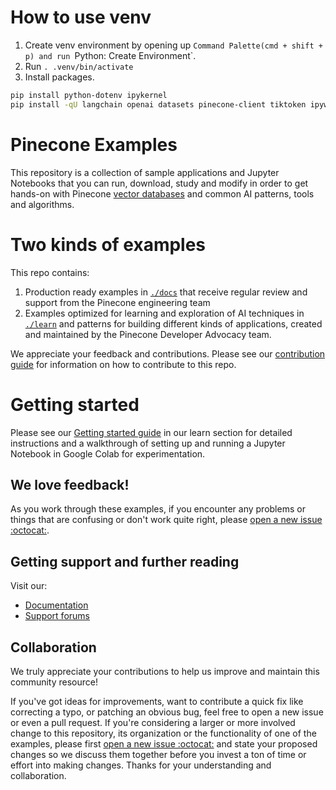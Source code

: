 # How to use venv

1. Create venv environment by opening up `Command Palette(cmd + shift + p) and run `Python: Create Environment`.
2. Run `. .venv/bin/activate`
3. Install packages.

```sh
pip install python-dotenv ipykernel
pip install -qU langchain openai datasets pinecone-client tiktoken ipywidgets
```

# Pinecone Examples

This repository is a collection of sample applications and Jupyter Notebooks that you can run, download, study and modify in order to get hands-on with
Pinecone [vector databases](https://www.pinecone.io/learn/vector-database/) and common AI patterns, tools and algorithms.

# Two kinds of examples

This repo contains:

1. Production ready examples in [`./docs`](./docs) that receive regular review and support from the Pinecone engineering team
2. Examples optimized for learning and exploration of AI techniques in [`./learn`](./learn) and patterns for building different kinds of applications, created and maintained by the Pinecone Developer Advocacy team.

We appreciate your feedback and contributions. Please see our [contribution guide](./learn/README.md#collaboration) for information on how to contribute to this repo.

# Getting started

Please see our [Getting started guide](./learn/README.md#getting-started) in our learn section for detailed instructions and a walkthrough of setting up and running a Jupyter Notebook in Google Colab for experimentation.

## We love feedback!

As you work through these examples, if you encounter any problems or things that are confusing or don't work quite right, please [open a new issue :octocat:](https://github.com/pinecone-io/examples/issues/new).

## Getting support and further reading

Visit our:

- [Documentation](https://docs.pinecone.io)
- [Support forums](https://community.pinecone.io)

## Collaboration

We truly appreciate your contributions to help us improve and maintain this community resource!

If you've got ideas for improvements, want to contribute a quick fix like correcting a typo, or patching an obvious bug, feel free to open a new issue or even a pull request. If you're considering a larger or more involved change to this repository, its organization or the functionality of
one of the examples, please first [open a new issue :octocat:](https://github.com/pinecone-io/examples/issues/new) and state your proposed changes so we discuss them together before you invest a ton of time or effort into making changes. Thanks for your understanding and collaboration.

